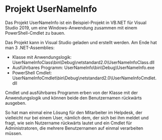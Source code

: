 # Projekt UserNameInfo

Das Projekt UserNameInfo ist ein Beispiel-Projekt in VB.NET für Visual Studio 2019, um eine Windows-Anwendung zusammen mit einem PowerShell-Cmdlet zu bauen.

Das Projekt kann in Visual Studio geladen und erstellt werden. Am Ende hat man 3 .NET-Assemblies:

* Klasse mit Anwendungslogik: UserNameInfoClass\bin\Debug\netstandard2.0\UserNameInfoClass.dll
* Ausführbares Programm: UserNameInfo\bin\Debug\UserNameInfo.exe
* PowerShell Cmdlet: UserNameInfoCmdlet\bin\Debug\netstandard2.0\UserNameInfoCmdlet.dll

Cmdlet und ausführbares Programm erben von der Klasse mit der Anwendungslogik und können beide den Benutzernamen rückwärts ausgeben.

So hat man einmal eine Lösung für den Mitarbeiter im Helpdesk, der vielleicht nur bei einem  User, nämlich dem, der sich bei ihm meldet und fragt, wie sein Nutzername rückwärts lautet und ein Cmdlet für Administratoren, die mehrere Benutzernamen auf einmal verarbeiten müssen.
